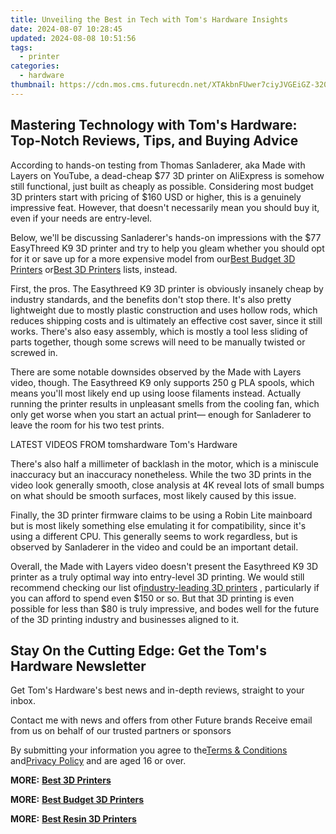 ```yaml
---
title: Unveiling the Best in Tech with Tom's Hardware Insights
date: 2024-08-07 10:28:45
updated: 2024-08-08 10:51:56
tags:
  - printer
categories:
  - hardware
thumbnail: https://cdn.mos.cms.futurecdn.net/XTAkbnFUwer7ciyJVGEiGZ-320-80.jpg
---
```


## Mastering Technology with Tom's Hardware: Top-Notch Reviews, Tips, and Buying Advice

According to hands-on testing from Thomas Sanladerer, aka Made with Layers on YouTube, a dead-cheap $77 3D printer on AliExpress is somehow still functional, just built as cheaply as possible. Considering most budget 3D printers start with pricing of $160 USD or higher, this is a genuinely impressive feat. However, that doesn't necessarily mean you should buy it, even if your needs are entry-level.

 Below, we'll be discussing Sanladerer's hands-on impressions with the $77 EasyThreed K9 3D printer and try to help you gleam whether you should opt for it or save up for a more expensive model from our[Best Budget 3D Printers](https://www.tomshardware.com/best-picks/best-budget-3d-printers) or[Best 3D Printers](https://www.tomshardware.com/best-picks/best-3d-printers) lists, instead.

 First, the pros. The Easythreed K9 3D printer is obviously insanely cheap by industry standards, and the benefits don't stop there. It's also pretty lightweight due to mostly plastic construction and uses hollow rods, which reduces shipping costs and is ultimately an effective cost saver, since it still works. There's also easy assembly, which is mostly a tool less sliding of parts together, though some screws will need to be manually twisted or screwed in.

 There are some notable downsides observed by the Made with Layers video, though. The Easythreed K9 only supports 250 g PLA spools, which means you'll most likely end up using loose filaments instead. Actually running the printer results in unpleasant smells from the cooling fan, which only get worse when you start an actual print— enough for Sanladerer to leave the room for his two test prints.

 LATEST VIDEOS FROM tomshardware Tom's Hardware

 There's also half a millimeter of backlash in the motor, which is a miniscule inaccuracy but an inaccuracy nonetheless. While the two 3D prints in the video look generally smooth, close analysis at 4K reveal lots of small bumps on what should be smooth surfaces, most likely caused by this issue.

 Finally, the 3D printer firmware claims to be using a Robin Lite mainboard but is most likely something else emulating it for compatibility, since it's using a different CPU. This generally seems to work regardless, but is observed by Sanladerer in the video and could be an important detail.

 Overall, the Made with Layers video doesn't present the Easythreed K9 3D printer as a truly optimal way into entry-level 3D printing. We would still recommend checking our list of[industry-leading 3D printers](https://www.tomshardware.com/best-picks/best-3d-printers) , particularly if you can afford to spend even $150 or so. But that 3D printing is even possible for less than $80 is truly impressive, and bodes well for the future of the 3D printing industry and businesses aligned to it.

## Stay On the Cutting Edge: Get the Tom's Hardware Newsletter

 Get Tom's Hardware's best news and in-depth reviews, straight to your inbox.

 Contact me with news and offers from other Future brands  Receive email from us on behalf of our trusted partners or sponsors

 By submitting your information you agree to the[Terms & Conditions](https://futureplc.com/terms-conditions/) and[Privacy Policy](https://futureplc.com/privacy-policy/) and are aged 16 or over.

**MORE:** [**Best 3D Printers**](https://www.tomshardware.com/best-picks/best-3d-printers)

**MORE:** [**Best Budget 3D Printers**](https://www.tomshardware.com/best-picks/best-budget-3d-printers)

**MORE:** [**Best Resin 3D Printers**](https://www.tomshardware.com/best-picks/best-resin-3d-printers)


<ins class="adsbygoogle"
     style="display:block"
     data-ad-format="autorelaxed"
     data-ad-client="ca-pub-7571918770474297"
     data-ad-slot="1223367746"></ins>



<ins class="adsbygoogle"
     style="display:block"
     data-ad-client="ca-pub-7571918770474297"
     data-ad-slot="8358498916"
     data-ad-format="auto"
     data-full-width-responsive="true"></ins>
